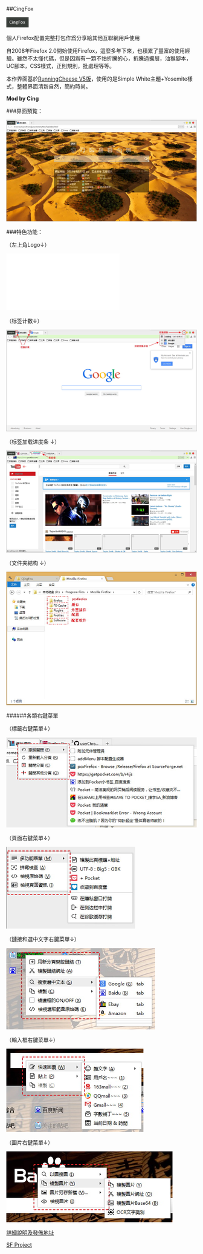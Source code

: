 ##CingFox

![icon](img/icon.jpg)

個人Firefox配置完整打包作爲分享給其他互聯網用戶使用

自2008年Firefox 2.0開始使用Firefox，這麼多年下來，也積累了豐富的使用經驗。雖然不太懂代碼，但是因爲有一顆不怕折騰的心，折騰過擴展，油猴腳本，UC腳本，CSS樣式，正則規則，批處理等等。

本作界面基於[RunningCheese V5版](http://bbs.kafan.cn/thread-1821447-1-1.html)，使用的是Simple White主題+Yosemite樣式，整體界面清新自然，簡約時尚。

**Mod by Cing**

###界面預覧：

![preview](img/preview.jpg)

###特色功能：

（左上角Logo↓）

![anobtn](img/anobtn.img)

（标签计数↓）

![tab-number](img/tab-number.jpg)

（标签加载进度条 ↓）

![progressbar](img/progressbar.jpg)

（文件夹結构 ↓）

![folder-structure](img/folder-structure.jpg)

######各類右鍵菜單

（標籤右鍵菜單↓）

![tab-right-menu](img/tab-right-menu.jpg)

（頁面右鍵菜單↓）

![page-right-menu](img/page-right-menu.jpg)

（鏈接和選中文字右鍵菜單↓）

![link&select-right-menu](img/link&select-right-menu.jpg)

（輸入框右鍵菜單↓）

![input-right-menu](img/input-right-menu.jpg)

（圖片右鍵菜單↓）

![image-right-menu](img/image-right-menu.jpg)

[詳細說明及發佈地址](http://bbs.kafan.cn/thread-1792671-1-1.html)

[SF Project](https://sourceforge.net/projects/qingfox/)
